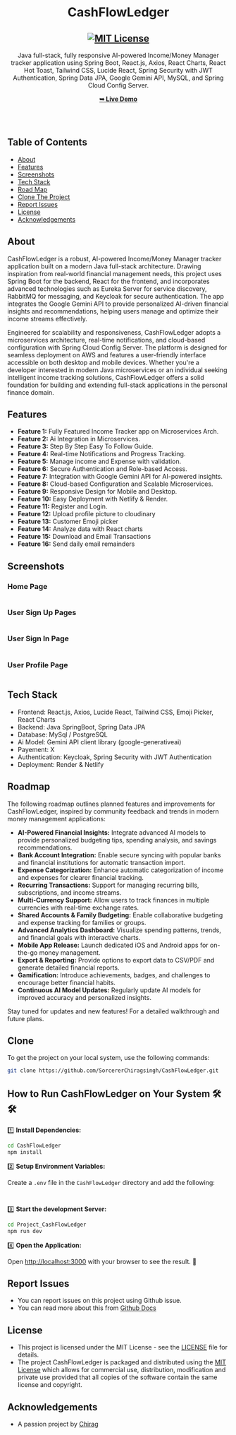 <h1 align="center">CashFlowLedger</h1>

<div align="center">

<h2 align="center">
  <a href="LICENSE">
    <img src="https://github.com/SorcererChiragsingh/CashFlowLedger/blob/main/Images/MIT%20License.png" alt="MIT License" />
  </a>
</h2>

<p> 
Java full-stack, fully responsive AI-powered Income/Money Manager tracker application using Spring Boot, React.js, Axios, React Charts, React Hot Toast, Tailwind CSS, Lucide React, Spring Security with JWT Authentication, Spring Data JPA, Google Gemini API, MySQL, and Spring Cloud Config Server.
</p>

<a href="" target="_blank"><strong>➥ Live Demo</strong></a>

</div> <br/><br/>

## Table of Contents

- [About](#about)
- [Features](#features)
- [Screenshots](#screenshots)
- [Tech Stack](#tech-stack)
- [Road Map](#roadmap)
- [Clone The Project](#clone)
- [Report Issues](#report-issues)
- [License](#license)
- [Acknowledgements](#acknowledgements)


## About

CashFlowLedger is a robust, AI-powered Income/Money Manager tracker application built on a modern Java full-stack architecture. Drawing inspiration from real-world financial management needs, this project uses Spring Boot for the backend, React for the frontend, and incorporates advanced technologies such as Eureka Server for service discovery, RabbitMQ for messaging, and Keycloak for secure authentication. The app integrates the Google Gemini API to provide personalized AI-driven financial insights and recommendations, helping users manage and optimize their income streams effectively.

Engineered for scalability and responsiveness, CashFlowLedger adopts a microservices architecture, real-time notifications, and cloud-based configuration with Spring Cloud Config Server. The platform is designed for seamless deployment on AWS and features a user-friendly interface accessible on both desktop and mobile devices. Whether you're a developer interested in modern Java microservices or an individual seeking intelligent income tracking solutions, CashFlowLedger offers a solid foundation for building and extending full-stack applications in the personal finance domain.


## Features

- **Feature 1:** Fully Featured  Income Tracker app on Microservices Arch.
- **Feature 2:** Ai Integration in Microservices.
- **Feature 3:** Step By Step Easy To Follow Guide.
- **Feature 4:** Real-time Notifications and Progress Tracking.
- **Feature 5:** Manage income and Expense with validation.
- **Feature 6:** Secure Authentication and Role-based Access.
- **Feature 7:** Integration with Google Gemini API for AI-powered insights.
- **Feature 8:** Cloud-based Configuration and Scalable Microservices.
- **Feature 9:** Responsive Design for Mobile and Desktop.
- **Feature 10:** Easy Deployment with Netlify & Render.
- **Feature 11:** Register and Login.
- **Feature 12:** Upload profile picture to cloudinary
- **Feature 13:** Customer Emoji picker
- **Feature 14:** Analyze data with React charts
- **Feature 15:** Download and Email Transactions
- **Feature 16:** Send daily email remainders


## Screenshots

### Home Page
![]()

### User Sign Up Pages
![]()

### User Sign In Page
![]()

### User Profile Page
![]()



## Tech Stack

- Frontend: React.js, Axios, Lucide React, Tailwind CSS, Emoji Picker, React Charts 
- Backend: Java SpringBoot, Spring Data JPA
- Database: MySql / PostgreSQL
- Ai Model: Gemini API client library (google-generativeai)
- Payement: X
- Authentication: Keycloak, Spring Security with JWT Authentication
- Deployment:  Render & Netlify


## Roadmap

The following roadmap outlines planned features and improvements for CashFlowLedger, inspired by community feedback and trends in modern money management applications:

- **AI-Powered Financial Insights:** Integrate advanced AI models to provide personalized budgeting tips, spending analysis, and savings recommendations.
- **Bank Account Integration:** Enable secure syncing with popular banks and financial institutions for automatic transaction import.
- **Expense Categorization:** Enhance automatic categorization of income and expenses for clearer financial tracking.
- **Recurring Transactions:** Support for managing recurring bills, subscriptions, and income streams.
- **Multi-Currency Support:** Allow users to track finances in multiple currencies with real-time exchange rates.
- **Shared Accounts & Family Budgeting:** Enable collaborative budgeting and expense tracking for families or groups.
- **Advanced Analytics Dashboard:** Visualize spending patterns, trends, and financial goals with interactive charts.
- **Mobile App Release:** Launch dedicated iOS and Android apps for on-the-go money management.
- **Export & Reporting:** Provide options to export data to CSV/PDF and generate detailed financial reports.
- **Gamification:** Introduce achievements, badges, and challenges to encourage better financial habits.
- **Continuous AI Model Updates:** Regularly update AI models for improved accuracy and personalized insights.

Stay tuned for updates and new features! For a detailed walkthrough and future plans.

## Clone

To get the project on your local system, use the following commands:

```bash
git clone https://github.com/SorcererChiragsingh/CashFlowLedger.git
```

## How to Run CashFlowLedger on Your System 🛠🛠

1️⃣ **Install Dependencies:**

```bash
cd CashFlowLedger
npm install
```

2️⃣ **Setup Environment Variables:**

Create a `.env` file in the `CashFlowLedger` directory and add the following:

```env


``` 

3️⃣ **Start the development Server:**

```bash
cd Project_CashFlowLedger
npm run dev
```

<!-- 4️⃣ **Start the Frontend Server:**5️⃣

```bash
cd Project_CashFlowLedger
cd ../frontend
npm run dev
``` -->

4️⃣ **Open the Application:**

Open [http://localhost:3000](http://localhost:3000) with your browser to see the result. 🚀


 ## Report Issues
- You can report issues on this project using Github issue.
- You can read more about this from [Github Docs](https://docs.github.com/en/issues/tracking-your-work-with-issues/creating-an-issue)

## License

- This project is licensed under the MIT License - see the [LICENSE](https://github.com/SorcererChiragsingh/CashFlowLedger?tab=MIT-1-ov-file) file for details.
- The project CashFlowLedger is packaged and distributed using the [MIT License](https://choosealicense.com/licenses/mit/) which allows for commercial use, distribution, modification and private use provided that all copies of the software contain the same license and copyright.

## Acknowledgements

- A passion project by [Chirag](www.linkedin.com/in/chirag-singh-148993279)
